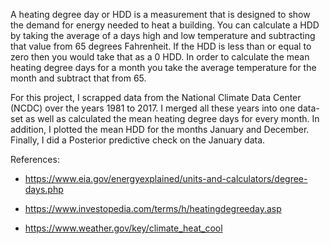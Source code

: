 A heating degree day or HDD is a measurement that is designed to show the demand for energy needed to heat a building. You can calculate a HDD by taking the average of a days high and low temperature and subtracting that value from 65 degrees Fahrenheit. If the HDD is less than or equal to zero then you would take that as a 0 HDD. In order to calculate the mean heating degree days for a month you take the average temperature for the month and subtract that from 65.

For this project, I scrapped data from the National Climate Data Center (NCDC) over the years 1981 to 2017. I merged all these years into one data-set as well as calculated the mean heating degree days for every month. In addition, I plotted the mean HDD for the months January and December. Finally, I did a Posterior predictive check on the January data.


References: 

* https://www.eia.gov/energyexplained/units-and-calculators/degree-days.php

* https://www.investopedia.com/terms/h/heatingdegreeday.asp

* https://www.weather.gov/key/climate_heat_cool
